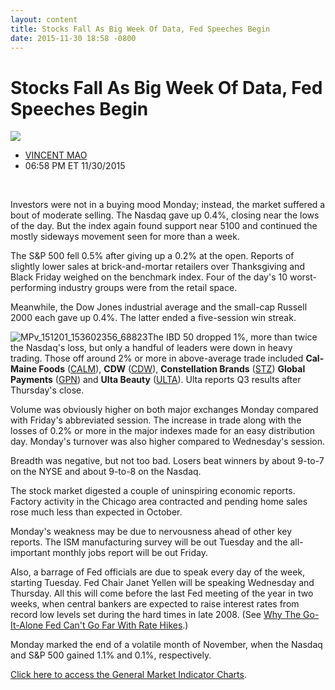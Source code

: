 ```yaml
---
layout: content
title: Stocks Fall As Big Week Of Data, Fed Speeches Begin
date: 2015-11-30 18:58 -0800
---
```



Stocks Fall As Big Week Of Data, Fed Speeches Begin
====================================================


![](https://www.investors.com/wp-content/themes/ibd/dist/images/ibd-placeholder.png)

* [VINCENT MAO](https://www.investors.com/author/maov/ "Posts by VINCENT MAO")
* 06:58 PM ET 11/30/2015




 


Investors were not in a buying mood Monday; instead, the market suffered a bout of moderate selling. The Nasdaq gave up 0.4%, closing near the lows of the day. But the index again found support near 5100 and continued the mostly sideways movement seen for more than a week.


The S&P 500 fell 0.5% after giving up a 0.2% at the open. Reports of slightly lower sales at brick-and-mortar retailers over Thanksgiving and Black Friday weighed on the benchmark index. Four of the day's 10 worst-performing industry groups were from the retail space.


Meanwhile, the Dow Jones industrial average and the small-cap Russell 2000 each gave up 0.4%. The latter ended a five-session win streak.


![MPv_151201_153602356_68823](http://ibdcmsprod10/wp-content/uploads/2015/11/MPv_151201_153602356_68823.png)The IBD 50 dropped 1%, more than twice the Nasdaq's loss, but only a handful of leaders were down in heavy trading. Those off around 2% or more in above-average trade included **Cal-Maine Foods** ([CALM](https://research.investors.com/quote.aspx?symbol=CALM)), **CDW** ([CDW](https://research.investors.com/quote.aspx?symbol=CDW)), **Constellation Brands** ([STZ](https://research.investors.com/quote.aspx?symbol=STZ)) **Global Payments** ([GPN](https://research.investors.com/quote.aspx?symbol=GPN)) and **Ulta Beauty** ([ULTA](https://research.investors.com/quote.aspx?symbol=ULTA)). Ulta reports Q3 results after Thursday's close.


Volume was obviously higher on both major exchanges Monday compared with Friday's abbreviated session. The increase in trade along with the losses of 0.2% or more in the major indexes made for an easy distribution day. Monday's turnover was also higher compared to Wednesday's session.


Breadth was negative, but not too bad. Losers beat winners by about 9-to-7 on the NYSE and about 9-to-8 on the Nasdaq.


The stock market digested a couple of uninspiring economic reports. Factory activity in the Chicago area contracted and pending home sales rose much less than expected in October.


Monday's weakness may be due to nervousness ahead of other key reports. The ISM manufacturing survey will be out Tuesday and the all-important monthly jobs report will be out Friday.


Also, a barrage of Fed officials are due to speak every day of the week, starting Tuesday. Fed Chair Janet Yellen will be speaking Wednesday and Thursday. All this will come before the last Fed meeting of the year in two weeks, when central bankers are expected to raise interest rates from record low levels set during the hard times in late 2008. (See [Why The Go-It-Alone Fed Can't Go Far With Rate Hikes](http://news.investors.com/economy/113015-782744-strong-dollar-disarms-federal-reserve-as-ecb-eases.htm?t=1448928735398&cachecheck=1).)


Monday marked the end of a volatile month of November, when the Nasdaq and S&P 500 gained 1.1% and 0.1%, respectively.


[Click here to access the General Market Indicator Charts](https://www.investors.com/pdf/GMI_120115.pdf).




